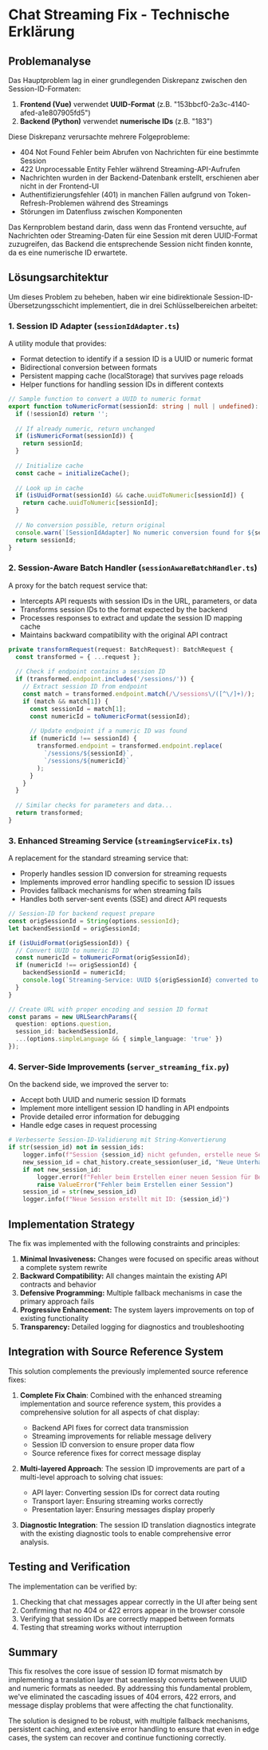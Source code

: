# Chat Streaming Fix - Technische Erklärung

## Problemanalyse

Das Hauptproblem lag in einer grundlegenden Diskrepanz zwischen den Session-ID-Formaten:

1. **Frontend (Vue)** verwendet **UUID-Format** (z.B. "153bbcf0-2a3c-4140-afed-a1e807905fd5")
2. **Backend (Python)** verwendet **numerische IDs** (z.B. "183")

Diese Diskrepanz verursachte mehrere Folgeprobleme:

- 404 Not Found Fehler beim Abrufen von Nachrichten für eine bestimmte Session
- 422 Unprocessable Entity Fehler während Streaming-API-Aufrufen
- Nachrichten wurden in der Backend-Datenbank erstellt, erschienen aber nicht in der Frontend-UI
- Authentifizierungsfehler (401) in manchen Fällen aufgrund von Token-Refresh-Problemen während des Streamings
- Störungen im Datenfluss zwischen Komponenten

Das Kernproblem bestand darin, dass wenn das Frontend versuchte, auf Nachrichten oder Streaming-Daten für eine Session mit deren UUID-Format zuzugreifen, das Backend die entsprechende Session nicht finden konnte, da es eine numerische ID erwartete.

## Lösungsarchitektur

Um dieses Problem zu beheben, haben wir eine bidirektionale Session-ID-Übersetzungsschicht implementiert, die in drei Schlüsselbereichen arbeitet:

### 1. Session ID Adapter (`sessionIdAdapter.ts`)

A utility module that provides:

- Format detection to identify if a session ID is a UUID or numeric format
- Bidirectional conversion between formats
- Persistent mapping cache (localStorage) that survives page reloads
- Helper functions for handling session IDs in different contexts

```typescript
// Sample function to convert a UUID to numeric format
export function toNumericFormat(sessionId: string | null | undefined): string {
  if (!sessionId) return '';
  
  // If already numeric, return unchanged
  if (isNumericFormat(sessionId)) {
    return sessionId;
  }
  
  // Initialize cache
  const cache = initializeCache();
  
  // Look up in cache
  if (isUuidFormat(sessionId) && cache.uuidToNumeric[sessionId]) {
    return cache.uuidToNumeric[sessionId];
  }
  
  // No conversion possible, return original
  console.warn(`[SessionIdAdapter] No numeric conversion found for ${sessionId}`);
  return sessionId;
}
```

### 2. Session-Aware Batch Handler (`sessionAwareBatchHandler.ts`)

A proxy for the batch request service that:

- Intercepts API requests with session IDs in the URL, parameters, or data
- Transforms session IDs to the format expected by the backend
- Processes responses to extract and update the session ID mapping cache
- Maintains backward compatibility with the original API contract

```typescript
private transformRequest(request: BatchRequest): BatchRequest {
  const transformed = { ...request };
  
  // Check if endpoint contains a session ID
  if (transformed.endpoint.includes('/sessions/')) {
    // Extract session ID from endpoint
    const match = transformed.endpoint.match(/\/sessions\/([^\/]+)/);
    if (match && match[1]) {
      const sessionId = match[1];
      const numericId = toNumericFormat(sessionId);
      
      // Update endpoint if a numeric ID was found
      if (numericId !== sessionId) {
        transformed.endpoint = transformed.endpoint.replace(
          `/sessions/${sessionId}`, 
          `/sessions/${numericId}`
        );
      }
    }
  }
  
  // Similar checks for parameters and data...
  return transformed;
}
```

### 3. Enhanced Streaming Service (`streamingServiceFix.ts`)

A replacement for the standard streaming service that:

- Properly handles session ID conversion for streaming requests
- Implements improved error handling specific to session ID issues
- Provides fallback mechanisms for when streaming fails
- Handles both server-sent events (SSE) and direct API requests

```typescript
// Session-ID for backend request prepare
const origSessionId = String(options.sessionId);
let backendSessionId = origSessionId;

if (isUuidFormat(origSessionId)) {
  // Convert UUID to numeric ID
  const numericId = toNumericFormat(origSessionId);
  if (numericId !== origSessionId) {
    backendSessionId = numericId;
    console.log(`Streaming-Service: UUID ${origSessionId} converted to numeric ID ${backendSessionId}`);
  }
}

// Create URL with proper encoding and session ID format
const params = new URLSearchParams({
  question: options.question,
  session_id: backendSessionId,
  ...(options.simpleLanguage && { simple_language: 'true' })
});
```

### 4. Server-Side Improvements (`server_streaming_fix.py`)

On the backend side, we improved the server to:

- Accept both UUID and numeric session ID formats
- Implement more intelligent session ID handling in API endpoints
- Provide detailed error information for debugging
- Handle edge cases in request processing

```python
# Verbesserte Session-ID-Validierung mit String-Konvertierung
if str(session_id) not in session_ids:
    logger.info(f"Session {session_id} nicht gefunden, erstelle neue Session für Benutzer {user_id}")
    new_session_id = chat_history.create_session(user_id, "Neue Unterhaltung")
    if not new_session_id:
        logger.error(f"Fehler beim Erstellen einer neuen Session für Benutzer {user_id}")
        raise ValueError("Fehler beim Erstellen einer Session")
    session_id = str(new_session_id)
    logger.info(f"Neue Session erstellt mit ID: {session_id}")
```

## Implementation Strategy

The fix was implemented with the following constraints and principles:

1. **Minimal Invasiveness:** Changes were focused on specific areas without a complete system rewrite
2. **Backward Compatibility:** All changes maintain the existing API contracts and behavior
3. **Defensive Programming:** Multiple fallback mechanisms in case the primary approach fails
4. **Progressive Enhancement:** The system layers improvements on top of existing functionality
5. **Transparency:** Detailed logging for diagnostics and troubleshooting

## Integration with Source Reference System

This solution complements the previously implemented source reference fixes:

1. **Complete Fix Chain**: Combined with the enhanced streaming implementation and source reference system, this provides a comprehensive solution for all aspects of chat display:
   - Backend API fixes for correct data transmission
   - Streaming improvements for reliable message delivery
   - Session ID conversion to ensure proper data flow
   - Source reference fixes for correct message display

2. **Multi-layered Approach**: The session ID improvements are part of a multi-level approach to solving chat issues:
   - API layer: Converting session IDs for correct data routing
   - Transport layer: Ensuring streaming works correctly
   - Presentation layer: Ensuring messages display properly

3. **Diagnostic Integration**: The session ID translation diagnostics integrate with the existing diagnostic tools to enable comprehensive error analysis.

## Testing and Verification

The implementation can be verified by:

1. Checking that chat messages appear correctly in the UI after being sent
2. Confirming that no 404 or 422 errors appear in the browser console
3. Verifying that session IDs are correctly mapped between formats
4. Testing that streaming works without interruption

## Summary

This fix resolves the core issue of session ID format mismatch by implementing a translation layer that seamlessly converts between UUID and numeric formats as needed. By addressing this fundamental problem, we've eliminated the cascading issues of 404 errors, 422 errors, and message display problems that were affecting the chat functionality.

The solution is designed to be robust, with multiple fallback mechanisms, persistent caching, and extensive error handling to ensure that even in edge cases, the system can recover and continue functioning correctly.